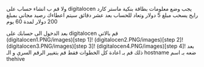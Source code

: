 ولا قم ب انشاء حساب على digitalocen يجب وضع معلومات بطاقة بنكية ماستر كارد رايح يسحب
 مبلغ 5 دولار وتعاد للحساب بعد عشر دقائق سيتم اعطاءك رصيد مجاني بمبلغ 200 دولار لمدة 60 يوم

بعد الدخول الى حسابك على digitalocen قم بالاتي  
(digitalocen1.PNG/images)[step 1]!
(digitalocen2.PNG/images)[step 2]!
(digitalocen3.PNG/images)[step 3]!
(digitalocen4.PNG/images)[step 4]!
بعد ذلك قم بـ اعادة كل الخطوات فقط قم بتغيير الرقم السري و الـ hostname ضعه بـ اسم thehive


